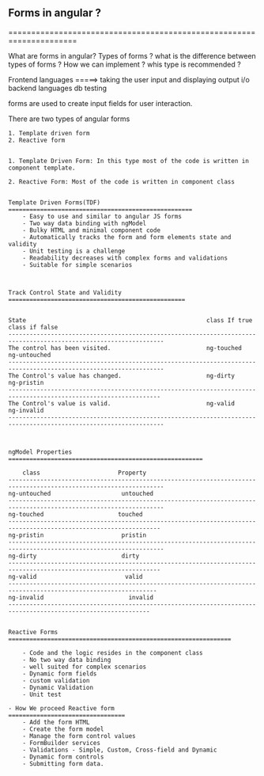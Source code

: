 ## Forms in angular ?
=====================================================================

What are forms in angular?
Types of forms ?
what is the difference between  types of forms ?
How we can implement ?
whis type is recommended ?


Frontend languages   =====> taking the user input and displaying output i/o
backend languages
db
testing

forms are used to create input fields for user interaction.


There are two types of angular forms

    1. Template driven form
    2. Reactive form


    1. Template Driven Form: In this type most of the code is written in component template.

    2. Reactive Form: Most of the code is written in component class


    Template Driven Forms(TDF)
    ====================================================
        - Easy to use and similar to angular JS forms   
        - Two way data binding with ngModel
        - Bulky HTML and minimal component code
        - Automatically tracks the form and form elements state and validity
        - Unit testing is a challenge
        - Readability decreases with complex forms and validations
        - Suitable for simple scenarios



    Track Control State and Validity
    ==================================================


    State                                                   class If true                       class if false
    ------------------------------------------------------------------------------------------------------------------
    The control has been visited.                           ng-touched                          ng-untouched
    ------------------------------------------------------------------------------------------------------------------
    The Control's value has changed.                        ng-dirty                            ng-pristin
    -----------------------------------------------------------------------------------------------------------------
    The Control's value is valid.                           ng-valid                            ng-invalid
    ------------------------------------------------------------------------------------------------------------------



    ngModel Properties
    =======================================================

        class                      Property                     
    ------------------------------------------------------------------------------------------------------------------
    ng-untouched                    untouched                 
    ------------------------------------------------------------------------------------------------------------------
    ng-touched                     touched                  
    -----------------------------------------------------------------------------------------------------------------
    ng-pristin                      pristin                 
    ------------------------------------------------------------------------------------------------------------------
    ng-dirty                        dirty
    -----------------------------------------------------------------------------------------------------------------
    ng-valid                         valid
    ----------------------------------------------------------------------------------------------------------------
    ng-invalid                        invalid
    --------------------------------------------------------------------------------------------------------------

    
    Reactive Forms
    ===============================================================

        - Code and the logic resides in the component class
        - No two way data binding
        - well suited for complex scenarios
        - Dynamic form fields
        - custom validation
        - Dynamic Validation
        - Unit test

    - How We proceed Reactive form
    =================================
        - Add the form HTML
        - Create the form model
        - Manage the form control values
        - FormBuilder services
        - Validations - Simple, Custom, Cross-field and Dynamic
        - Dynamic form controls
        - Submitting form data.